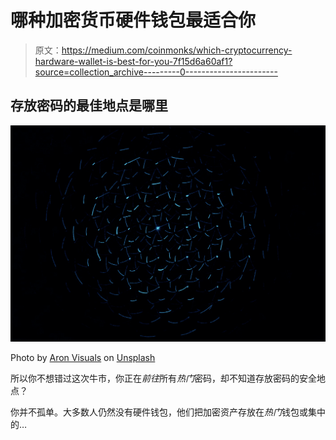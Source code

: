 # 哪种加密货币硬件钱包最适合你

> 原文：<https://medium.com/coinmonks/which-cryptocurrency-hardware-wallet-is-best-for-you-7f15d6a60af1?source=collection_archive---------0----------------------->

## 存放密码的最佳地点是哪里

![](img/5c48c7264ff21ccd8afd965486204b3d.png)

Photo by [Aron Visuals](https://unsplash.com/@aronvisuals?utm_source=medium&utm_medium=referral) on [Unsplash](https://unsplash.com?utm_source=medium&utm_medium=referral)

所以你不想错过这次牛市，你正在*前往*所有*热门*密码，却不知道存放密码的安全地点？

你并不孤单。大多数人仍然没有硬件钱包，他们把加密资产存放在*热门*钱包或集中的…